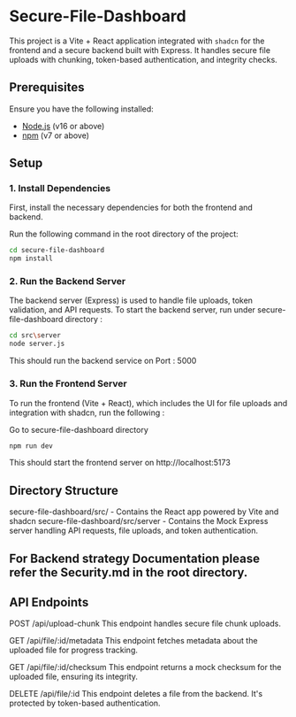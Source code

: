 # Secure-File-Dashboard

This project is a Vite + React application integrated with `shadcn` for the frontend and a secure backend built with Express. It handles secure file uploads with chunking, token-based authentication, and integrity checks.

## Prerequisites

Ensure you have the following installed:

- [Node.js](https://nodejs.org/) (v16 or above)
- [npm](https://www.npmjs.com/) (v7 or above)

## Setup

### 1. Install Dependencies

First, install the necessary dependencies for both the frontend and backend.

Run the following command in the root directory of the project: 


```bash
cd secure-file-dashboard
npm install
```

### 2. Run the Backend Server

The backend server (Express) is used to handle file uploads, token validation, and API requests. To start the backend server, run under secure-file-dashboard directory :

```bash
cd src\server
node server.js
```

This should run the backend service on Port : 5000

### 3. Run the Frontend Server

To run the frontend (Vite + React), which includes the UI for file uploads and integration with shadcn, run the following :

Go to secure-file-dashboard directory

```bash
npm run dev
```
This should start the frontend server on http://localhost:5173

## Directory Structure

secure-file-dashboard/src/ - Contains the React app powered by Vite and shadcn
secure-file-dashboard/src/server -  Contains the Mock Express server handling API requests, file uploads, and token authentication.

## For Backend strategy Documentation please refer the Security.md in the root directory. 

## API Endpoints
POST /api/upload-chunk
This endpoint handles secure file chunk uploads.

GET /api/file/:id/metadata
This endpoint fetches metadata about the uploaded file for progress tracking.

GET /api/file/:id/checksum
This endpoint returns a mock checksum for the uploaded file, ensuring its integrity.

DELETE /api/file/:id
This endpoint deletes a file from the backend. It's protected by token-based authentication.
